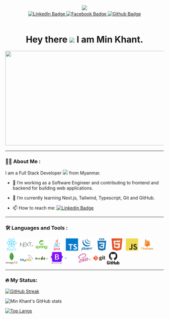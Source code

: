 
<div id="header" align="center">
  <!-- Top Gif -->
  <img src="https://media.giphy.com/media/QXwtfadqo7wbfmT46H/giphy.gif" width="200"/>

<!-- Social -->
  <div id="badges" align="center">
    <a href="https://www.linkedin.com/in/min-khant-0a0546232/">
      <img src="https://img.shields.io/badge/LinkedIn-black?style=for-the-badge&logo=linkedin&logoColor=white" alt="LinkedIn Badge"/>
    </a>
    <a href="https://www.facebook.com/profile.php?id=100024914349183">
      <img src="https://img.shields.io/badge/Facebook-blue?style=for-the-badge&logo=facebook&logoColor=white" alt="Facebook Badge"/>
    </a>
    <a href="https://github.com/Rayy-007">
      <img src="https://img.shields.io/badge/GitHub-white?style=for-the-badge&logo=github&logoColor=black" alt="Github Badge"/>
    </a>
  </div>

<!-- View Count -->
  <img align="center" src="https://komarev.com/ghpvc/?username=Rayy-007&style=flat-square&color=green" alt=""/>

  <h1>
    Hey there
    <img src="https://media.giphy.com/media/hvRJCLFzcasrR4ia7z/giphy.gif" width="30px"/>
    I am Min Khant.
  </h1>
</div>

<!-- Banner Gif -->
<div align="center">
  <img src="https://media.giphy.com/media/dWesBcTLavkZuG35MI/giphy.gif" width="600" height="300"/>
</div>

---

### 👨‍💻 About Me :

I am a Full Stack Developer <img src="https://media.giphy.com/media/WUlplcMpOCEmTGBtBW/giphy.gif" width="30"> from Myanmar.

- :telescope: I’m working as a Software Engineer and contributing to frontend and backend for building web applications.

- :seedling: I’m currently learning Next.js, Tailwind, Typescript, Git and GitHub.

- 📫 How to reach me: [![Linkedin Badge](https://img.shields.io/badge/-kakbar-blue?style=flat&logo=Linkedin&logoColor=white)](https://www.linkedin.com/in/min-khant-0a0546232/")

---

### 🛠️ Languages and Tools :

<div>
  <img src="https://github.com/devicons/devicon/blob/master/icons/react/react-original-wordmark.svg" title="React" alt="React" width="40" height="40"/>&nbsp;
  <img src="https://github.com/devicons/devicon/blob/master/icons/nextjs/nextjs-original-wordmark.svg" title="Next Js" alt="Next Js" width="40" height="40"/>&nbsp;
  <img src="https://github.com/devicons/devicon/blob/master/icons/spring/spring-original-wordmark.svg" title="Spring" alt="Spring" width="40" height="40"/>&nbsp;
  <img src="https://github.com/devicons/devicon/blob/master/icons/java/java-original-wordmark.svg" title="Java" alt="Java" width="40" height="40"/>&nbsp;
  <img src="https://github.com/devicons/devicon/blob/master/icons/typescript/typescript-original.svg" title="Typescript" alt="Typescript" width="40" height="40"/>&nbsp;
  <img src="https://github.com/devicons/devicon/blob/master/icons/jquery/jquery-plain-wordmark.svg" title="Jquery" alt="Jquery " width="40" height="40"/>&nbsp;
  <img src="https://github.com/devicons/devicon/blob/master/icons/css3/css3-plain-wordmark.svg"  title="CSS3" alt="CSS" width="40" height="40"/>&nbsp;
  <img src="https://github.com/devicons/devicon/blob/master/icons/html5/html5-original.svg" title="HTML5" alt="HTML" width="40" height="40"/>&nbsp;
  <img src="https://github.com/devicons/devicon/blob/master/icons/javascript/javascript-original.svg" title="JavaScript" alt="JavaScript" width="40" height="40"/>&nbsp;
  <img src="https://github.com/devicons/devicon/blob/master/icons/firebase/firebase-plain-wordmark.svg" title="Firebase" alt="Firebase" width="40" height="40"/>&nbsp;
  <img src="https://github.com/devicons/devicon/blob/master/icons/mongodb/mongodb-original-wordmark.svg" title="Mongodb"  alt="Mongodb" width="40" height="40"/>&nbsp;
  <img src="https://github.com/devicons/devicon/blob/master/icons/mysql/mysql-original-wordmark.svg" title="MySQL"  alt="MySQL" width="40" height="40"/>&nbsp;
  <img src="https://github.com/devicons/devicon/blob/master/icons/nodejs/nodejs-original-wordmark.svg" title="NodeJS" alt="NodeJS" width="40" height="40"/>&nbsp;
  <img src="https://github.com/devicons/devicon/blob/master/icons/bootstrap/bootstrap-original-wordmark.svg" title="Bootstrap" alt="Bootstrap" width="40" height="40"/>
  <img src="https://github.com/devicons/devicon/blob/master/icons/tailwindcss/tailwindcss-original-wordmark.svg" title="Tailwindcss" alt="Tailwindcss" width="40" height="40"/>
  <img src="https://github.com/devicons/devicon/blob/master/icons/sass/sass-original.svg" title="Sass" alt="Sass" width="40" height="40"/>&nbsp;
  <img src="https://github.com/devicons/devicon/blob/master/icons/git/git-original-wordmark.svg" title="Git" **alt="Git" width="40" height="40"/>
  <img src="https://github.com/devicons/devicon/blob/master/icons/github/github-original-wordmark.svg" title="GitHub" **alt="GitHub" width="40" height="40"/>
</div>

---
### 🔥 My Status: 
[![GitHub Streak](http://github-readme-streak-stats.herokuapp.com?user=Rayy-007&theme=dark&background=30,2c3e50,512DA8)](https://git.io/streak-stats)

![Min Khant's GitHub stats](https://github-readme-stats.vercel.app/api?username=Rayy-007&show_icons=true&include_all_commits=true&bg_color=30,2c3e50,512DA8&theme=highcontrast)

[![Top Langs](https://github-readme-stats.vercel.app/api/top-langs/?username=Rayy-007&layout=compact&theme=vision-friendly-dark&bg_color=30,2c3e50,512DA8)](https://github.com/anuraghazra/github-readme-stats)



<!--
### Hi there 👋

I am Min Khant. Fullstack Developer

- 🔭 I’m currently working on Ecommerce Project with friend.
- 🌱 I’m currently learning Next.js, Tailwind, Typescript, Git and GitHub.
- 📫 How to reach me: minkhant88887@gmail.com
 ⚡ Fun fact: You may think I am very shy and introvert before you don't know me.

![Anurag's GitHub stats](https://github-readme-stats.vercel.app/api?username=anuraghazra&show_icons=true&theme=tokyonight)



  👯 I’m looking to collaborate on ... -->
